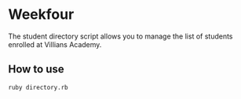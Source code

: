 # Weekfour #

The student directory script allows you to manage the list of students enrolled at Villians Academy.

## How to use ##

```shell
ruby directory.rb
```
